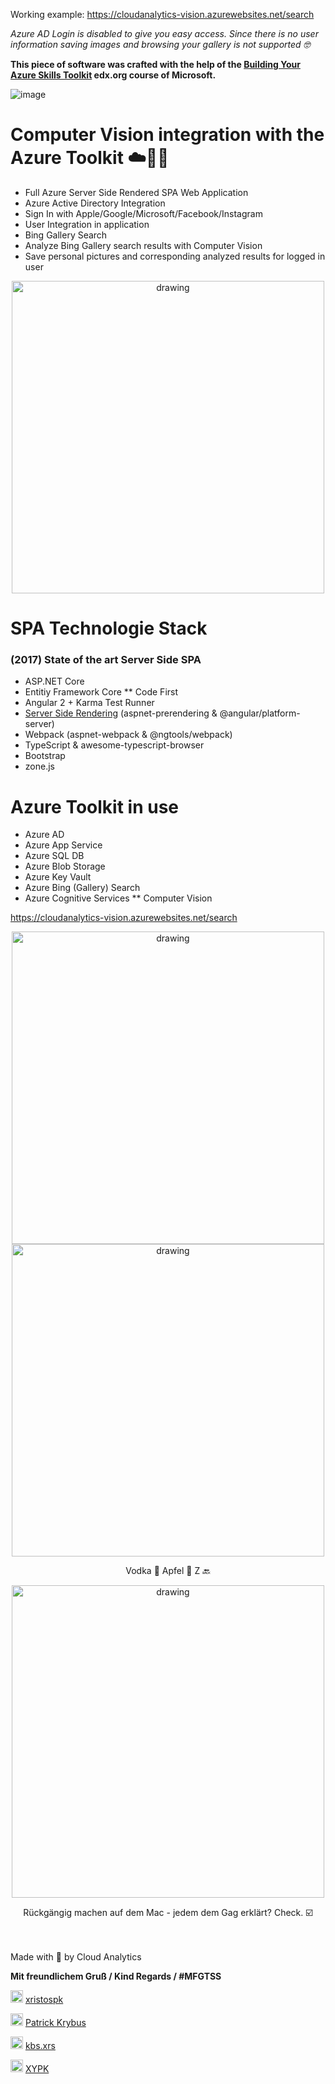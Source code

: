 Working example:
https://cloudanalytics-vision.azurewebsites.net/search

*Azure AD Login is disabled to give you easy access. Since there is no user information saving images and browsing your gallery is not supported 🤓*

**This piece of software was crafted with the help of the [Building Your Azure Skills Toolkit](https://learning.edx.org/course/course-v1:Microsoft+DEV224x+2T2018/home) edx.org course of Microsoft.**

![image](https://user-images.githubusercontent.com/26623619/135774116-23139215-3963-4dae-8202-7e7a754695fe.png)

# Computer Vision integration with the Azure Toolkit ☁️💙😎
* Full Azure Server Side Rendered SPA Web Application
* Azure Active Directory Integration
* Sign In with Apple/Google/Microsoft/Facebook/Instagram
* User Integration in application
* Bing Gallery Search
* Analyze Bing Gallery search results with Computer Vision
* Save personal pictures and corresponding analyzed results for logged in user  


<p align="center">
<img src="https://user-images.githubusercontent.com/26623619/135774205-cddaf72e-6d62-47be-b575-e9311ef93e4b.png" alt="drawing" width="500"/>
</p>


# SPA Technologie Stack  
### (2017) State of the art Server Side SPA
* ASP.NET Core 
* Entitiy Framework Core ** Code First
* Angular 2 + Karma Test Runner
* [Server Side Rendering](https://github.com/xristospk/azuretoolkit/blob/14f27639e65e5151251b162d6efdd6641898cb6a/ClientApp/boot.server.ts) (aspnet-prerendering & @angular/platform-server)  
* Webpack (aspnet-webpack & @ngtools/webpack)
* TypeScript & awesome-typescript-browser
* Bootstrap 
* zone.js 


# Azure Toolkit in use 
* Azure AD
* Azure App Service 
* Azure SQL DB 
* Azure Blob Storage
* Azure Key Vault 
* Azure Bing (Gallery) Search  
* Azure Cognitive Services 
** Computer Vision

https://cloudanalytics-vision.azurewebsites.net/search

<p align="center">
  <img src="https://user-images.githubusercontent.com/26623619/135774215-477b06af-3223-44f1-8261-9f027ea00165.png" alt="drawing" width="500"/>
<br>

  <img src="https://user-images.githubusercontent.com/26623619/135774169-57af47e8-235f-4be6-a48c-03837e63e8be.png" alt="drawing" width="500"/>
</p>

<p align="center">Vodka 🍾 Apfel 🍏 Z 🔙</p>
<p align="center">
  <img src="https://user-images.githubusercontent.com/26623619/135774226-7a74a6d7-217a-427b-a9a7-ba4c50d8ba34.png" alt="drawing" width="500"/>
</p>
<p align="center">Rückgängig machen auf dem Mac - jedem dem Gag erklärt? Check. ☑️</p>

<br>
<br>
Made with 🧠 by Cloud Analytics <br>

**Mit freundlichem Gruß / Kind Regards / #MFGTSS**

<img src="https://cdn.worldvectorlogo.com/logos/linktree-2.svg" alt="drawing" width="20"/>  [xristospk](https://www.linktr.ee/xristospk)

<img src="https://user-images.githubusercontent.com/26623619/135774582-194d8c26-47de-455f-9746-98a06dd0e509.png" alt="drawing" width="20"/>  [Patrick Krybus](https://www.xing.com/profile/PatrickXristos_Krybus)

<img src="https://user-images.githubusercontent.com/26623619/135774544-e9215840-e364-4386-b409-180c12ade8c3.png" alt="drawing" width="20"/>  [kbs.xrs](http://instagram.com/kbs.xrs/)

<img src="https://user-images.githubusercontent.com/26623619/135774679-778a23f7-3959-4d31-aa3f-dc6b98778495.png" alt="drawing" width="20"/>  [XYPK](https://www.facebook.com/patrick.krybus) 
